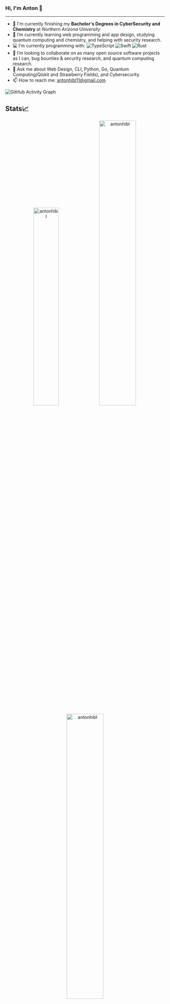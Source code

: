### Hi, I'm Anton 👋

-----

- 📖 I'm currently finishing my **Bachelor's Degrees in CyberSecurity and Chemistry** at *Northern Arizona University*
- 🔭 I’m currently learning web programming and app design, studying quantum computing and chemistry, and helping with security research.
- 💻 I’m currently programming with: ![TypeScript](https://img.shields.io/badge/-TypeScript-blue) ![Swift](https://img.shields.io/badge/-Swift-orange) ![Rust](https://img.shields.io/badge/-Rust-red)
- 👥 I’m looking to collaborate on as many open source software projects as I can, bug bounties & security research, and quantum computing research.
- 💬 Ask me about Web Design, CLI, Python, Go, Quantum Computing(Qiskit and Strawberry Fields), and Cybersecurity.
- 📫 How to reach me: antonhibl11@gmail.com

![GitHub Activity Graph](https://activity-graph.herokuapp.com/graph?username=antonhibl&theme=dracula&hide_border=true)

## Stats📈 

<p align="center"> 
  <img width="40%" src="https://github-readme-stats.vercel.app/api/top-langs?username=antonhibl&show_icons=true&theme=dracula&title_color=ff8000&text_color=ffffff&bg_color=6a6a6a&locale=en&layout=compact&hide_border=true" alt="antonhibl" />  
  <img width="48%" src="https://github-readme-stats.vercel.app/api?username=antonhibl&show_icons=true&theme=dracula&title_color=ff8000&text_color=ffffff&bg_color=6a6a6a&locale=en&hide_border=true" alt="antonhibl" /> 
  <img width="48%" src="https://github-readme-streak-stats.herokuapp.com/?user=antonhibl&theme=highcontrast&hide_border=true" alt="antonhibl" /> 
</p>

## Experience

- 🦠 Worked as a **Student Software Research Engineer** at *the Caporaso Lab @ NAU's Pathogen & Microbiome Institute*
- 👨‍💻 Worked as a **Student IT Classroom Support Technician** at *NAU ITS*
- 🧪 **Member of the Lindberg Research Group and Lab Team** @ *Northern Arizona University*
- ⚡️ **President of NAU Quantum**, a student led organization to promote education and collaboration in the field of quantum computing.
- 📜 Languages I have experience with are: ![Python](https://img.shields.io/badge/-Python-darkgreen) ![Go](https://img.shields.io/badge/-Go-9cf) ![C++](https://img.shields.io/badge/-C%2B%2B-blueviolet) ![Perl](https://img.shields.io/badge/-Perl-yellow) ![Julia](https://img.shields.io/badge/-Julia-violet) ![Bash/Zsh](https://img.shields.io/badge/-Bash%2FZsh-slategray) ![SQL(Postgresql)](https://img.shields.io/badge/-SQL-informational) ![JavaScript](https://img.shields.io/badge/-JavaScript-coral) ![Swift](https://img.shields.io/badge/-Swift-orange) ![Rust](https://img.shields.io/badge/-Rust-red)

## Connect with me

